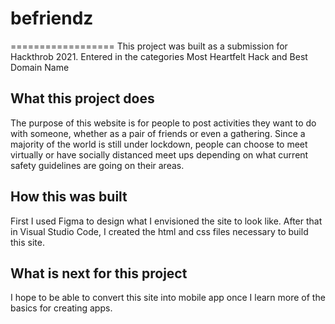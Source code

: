 # befriendz
==================
This project was built as a submission for Hackthrob 2021. Entered in the categories Most Heartfelt Hack and Best Domain Name

## What this project does
The purpose of this website is for people to post activities they want to do with someone, whether as a pair of friends or even a gathering. Since a majority of the world is still under lockdown, people can choose to meet virtually or have socially distanced meet ups depending on what current safety guidelines are going on their areas. 
## How this was built
First I used Figma to design what I envisioned the site to look like. After that in Visual Studio Code, I created the html and css files necessary to build this site.  
## What is next for this project
I hope to be able to convert this site into mobile app once I learn more of the basics for 
creating apps.

<!--- Color Pallette
#FFB1B1 -> light pink
#F291C3 -> dark pink
#B1B1FF -> purple
#FFFFB1 -> yellow
#B1FFB1 -> light green
#000000 -> black
>

 
